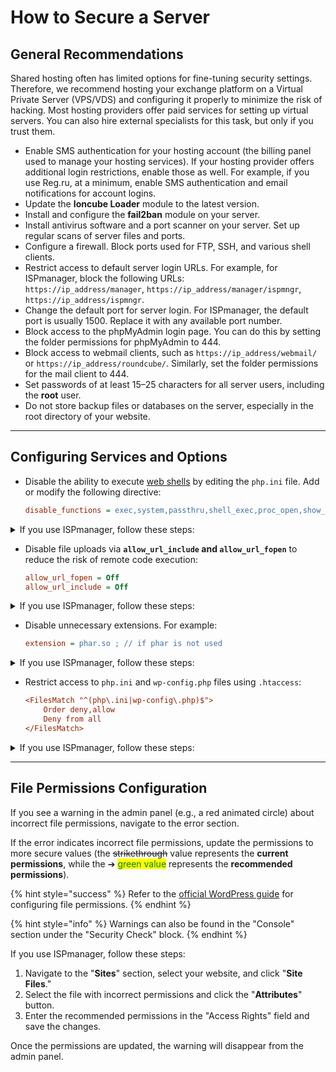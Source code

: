 # How to Secure a Server

## General Recommendations

Shared hosting often has limited options for fine-tuning security settings. Therefore, we recommend hosting your exchange platform on a Virtual Private Server (VPS/VDS) and configuring it properly to minimize the risk of hacking. Most hosting providers offer paid services for setting up virtual servers. You can also hire external specialists for this task, but only if you trust them.

* Enable SMS authentication for your hosting account (the billing panel used to manage your hosting services). If your hosting provider offers additional login restrictions, enable those as well. For example, if you use Reg.ru, at a minimum, enable SMS authentication and email notifications for account logins.
* Update the **Ioncube Loader** module to the latest version.
* Install and configure the **fail2ban** module on your server.
* Install antivirus software and a port scanner on your server. Set up regular scans of server files and ports.
* Configure a firewall. Block ports used for FTP, SSH, and various shell clients.
* Restrict access to default server login URLs. For example, for ISPmanager, block the following URLs:  
  `https://ip_address/manager`, `https://ip_address/manager/ispmngr`, `https://ip_address/ispmngr`.
* Change the default port for server login. For ISPmanager, the default port is usually 1500. Replace it with any available port number.
* Block access to the phpMyAdmin login page. You can do this by setting the folder permissions for phpMyAdmin to 444.
* Block access to webmail clients, such as `https://ip_address/webmail/` or `https://ip_address/roundcube/`. Similarly, set the folder permissions for the mail client to 444.
* Set passwords of at least 15–25 characters for all server users, including the **root** user.
* Do not store backup files or databases on the server, especially in the root directory of your website.

---

## **Configuring Services and Options**

* Disable the ability to execute [web shells](https://encyclopedia.kaspersky.com/glossary/web-shell/) by editing the `php.ini` file. Add or modify the following directive:

    ```ini
    disable_functions = exec,system,passthru,shell_exec,proc_open,show_source
    ```

<details>
<summary>If you use ISPmanager, follow these steps:</summary>

1. Log in to ISPmanager as the <mark style="color:red;">**root user**</mark>.
2. Navigate to the "**Sites**" section, select your website, and click "**PHP Settings for the Site**."
3. Search for the `disable_functions` directive, check the box next to it, and click the pencil icon ("**Edit Variable**").
4. Add the specified functions (do not remove existing values; simply append the new ones):  
   **`exec,system,passthru,shell_exec,proc_open,show_source`**, and save the changes.

</details>

* Disable file uploads via **`allow_url_include` and `allow_url_fopen`** to reduce the risk of remote code execution:

    ```ini
    allow_url_fopen = Off
    allow_url_include = Off
    ```

<details>
<summary>If you use ISPmanager, follow these steps:</summary>

1. Log in to ISPmanager as the <mark style="color:red;">**root user**</mark>.
2. Navigate to the "**Sites**" section, select your website, and click "**PHP Settings for the Site**."
3. Search for directives containing `allow_url`, check their boxes, and click the pencil icon ("**Edit Variable**").
4. Set the value to `Off` for these variables and save the changes.

</details>

* Disable unnecessary extensions. For example:

    ```ini
    extension = phar.so ; // if phar is not used
    ```

<details>
<summary>If you use ISPmanager, follow these steps:</summary>

1. Log in to ISPmanager as the <mark style="color:red;">**root user**</mark>.
2. Navigate to the "**PHP**" section, select the PHP version [used by your website](https://premium.gitbook.io/main/osnovnye-nastroiki/faq/kak-proverit-versiyu-php-ispolzuyushuyusya-dlya-saita), and click "**Extensions**."
3. Search for the extension (e.g., **`phar`**), check its box, and click the pencil icon ("**Disable Extension**").
4. Confirm the action in the pop-up window.

</details>

* Restrict access to `php.ini` and `wp-config.php` files using `.htaccess`:

    ```ini
    <FilesMatch "^(php\.ini|wp-config\.php)$">
        Order deny,allow
        Deny from all
    </FilesMatch>
    ```

<details>
<summary>If you use ISPmanager, follow these steps:</summary>

1. Log in to ISPmanager as <mark style="color:yellow;">**any user**</mark>.
2. Navigate to the "**Sites**" section, select your website, and click "**Site Files**."
3. Locate the `.htaccess` file and double-click it to edit.
4. Add the above code to the file and save the changes.

</details>

---

## File Permissions Configuration

If you see a warning in the admin panel (e.g., a red animated circle) about incorrect file permissions, navigate to the error section.

If the error indicates incorrect file permissions, update the permissions to more secure values (the ~~strikethrough~~ value represents the **current permissions**, while the ➔ <mark style="color:green;">green value</mark> represents the **recommended permissions**).

{% hint style="success" %}
Refer to the [official WordPress guide](https://developer.wordpress.org/advanced-administration/security/hardening/#file-permissions) for configuring file permissions.
{% endhint %}

{% hint style="info" %}
Warnings can also be found in the "Console" section under the "Security Check" block.
{% endhint %}

If you use ISPmanager, follow these steps:

1. Navigate to the "**Sites**" section, select your website, and click "**Site Files**."
2. Select the file with incorrect permissions and click the "**Attributes**" button.
3. Enter the recommended permissions in the "Access Rights" field and save the changes.

Once the permissions are updated, the warning will disappear from the admin panel.
